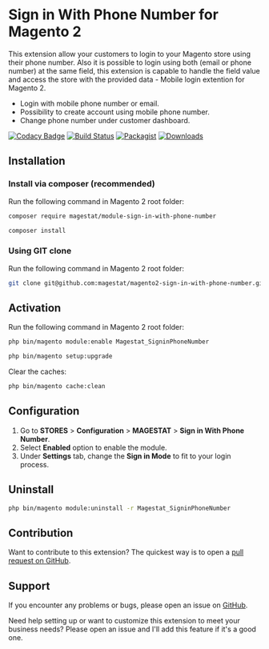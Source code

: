 # Sign in With Phone Number for Magento 2

This extension allow your customers to login to your Magento store using their phone number. Also it is possible to login using both (email or phone number) at the same field, this extension is capable to handle the field value and access the store with the provided data - Mobile login extention for Magento 2.
- Login with mobile phone number or email.
- Possibility to create account using mobile phone number.
- Change phone number under customer dashboard.

[![Codacy Badge](https://api.codacy.com/project/badge/Grade/045049ad5e1e4750ac9a7e2544df46fd)](https://www.codacy.com/manual/magestat/magento2-sign-in-with-phone-number)
[![Build Status](https://travis-ci.org/magestat/magento2-sign-in-with-phone-number.svg?branch=develop)](https://travis-ci.org/magestat/magento2-sign-in-with-phone-number) 
[![Packagist](https://img.shields.io/packagist/v/magestat/module-sign-in-with-phone-number.svg)](https://packagist.org/packages/magestat/module-sign-in-with-phone-number) 
[![Downloads](https://img.shields.io/packagist/dt/magestat/module-sign-in-with-phone-number.svg)](https://packagist.org/packages/magestat/module-sign-in-with-phone-number)

## Installation

### Install via composer (recommended)

Run the following command in Magento 2 root folder:
```sh
composer require magestat/module-sign-in-with-phone-number
```

```sh
composer install
```

### Using GIT clone

Run the following command in Magento 2 root folder:
```sh
git clone git@github.com:magestat/magento2-sign-in-with-phone-number.git app/code/Magestat/SigninPhoneNumber
```

## Activation

Run the following command in Magento 2 root folder:
```sh
php bin/magento module:enable Magestat_SigninPhoneNumber
```
```sh
php bin/magento setup:upgrade
```

Clear the caches:
```sh
php bin/magento cache:clean
```

## Configuration

1. Go to **STORES** > **Configuration** > **MAGESTAT** > **Sign in With Phone Number**.
2. Select **Enabled** option to enable the module.
3. Under **Settings** tab, change the **Sign in Mode** to fit to your login process.

## Uninstall

```sh
php bin/magento module:uninstall -r Magestat_SigninPhoneNumber
```

## Contribution

Want to contribute to this extension? The quickest way is to open a [pull request on GitHub](https://help.github.com/articles/using-pull-requests).


## Support

If you encounter any problems or bugs, please open an issue on [GitHub](https://github.com/magestat/magento2-sign-in-with-phone-number/issues).

Need help setting up or want to customize this extension to meet your business needs? Please open an issue and I'll add this feature if it's a good one.
